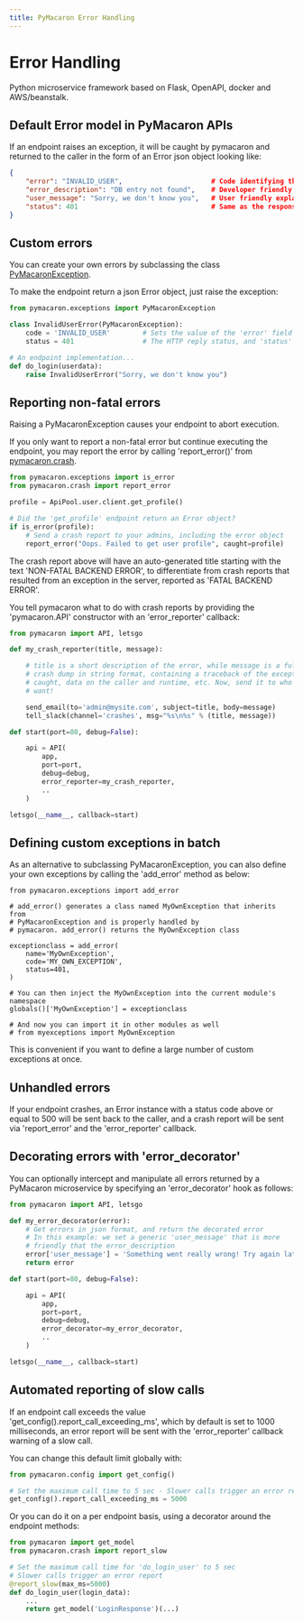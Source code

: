 ```yaml
---
title: PyMacaron Error Handling
---
```


Error Handling
==============

Python microservice framework based on Flask, OpenAPI, docker and AWS/beanstalk.

## Default Error model in PyMacaron APIs

If an endpoint raises an exception, it will be caught by pymacaron and returned
to the caller in the form of an Error json object looking like:

```json
{
    "error": "INVALID_USER",                      # Code identifying this error
    "error_description": "DB entry not found",    # Developer friendly explanation
    "user_message": "Sorry, we don't know you",   # User friendly explanation (optional)
    "status": 401                                 # Same as the response's HTTP status code
}
```

## Custom errors

You can create your own errors by subclassing the class
[PyMacaronException](https://github.com/pymacaron/pymacaron/blob/master/pymacaron/exceptions.py).

To make the endpoint return a json Error object, just raise the exception:

```python
from pymacaron.exceptions import PyMacaronException

class InvalidUserError(PyMacaronException):
    code = 'INVALID_USER'        # Sets the value of the 'error' field in the error json object
    status = 401                 # The HTTP reply status, and 'status' field of the error json object

# An endpoint implementation...
def do_login(userdata):
    raise InvalidUserError("Sorry, we don't know you")
```

## Reporting non-fatal errors

Raising a PyMacaronException causes your endpoint to abort execution.

If you only want to report a non-fatal error but continue executing the
endpoint, you may report the error by calling 'report_error()' from
[pymacaron.crash](https://github.com/pymacaron/pymacaron/blob/master/pymacaron/crash.py).

```python
from pymacaron.exceptions import is_error
from pymacaron.crash import report_error

profile = ApiPool.user.client.get_profile()

# Did the 'get_profile' endpoint return an Error object?
if is_error(profile):
    # Send a crash report to your admins, including the error object
    report_error("Oops. Failed to get user profile", caught=profile)
```

The crash report above will have an auto-generated title starting with the
text 'NON-FATAL BACKEND ERROR', to differentiate from crash reports that resulted
from an exception in the server, reported as 'FATAL BACKEND ERROR'.


You tell pymacaron what to do with crash reports by providing the
'pymacaron.API' constructor with an 'error_reporter' callback:

```python
from pymacaron import API, letsgo

def my_crash_reporter(title, message):

    # title is a short description of the error, while message is a full json
    # crash dump in string format, containing a traceback of the exception
    # caught, data on the caller and runtime, etc. Now, send it to who you
    # want!

    send_email(to='admin@mysite.com', subject=title, body=message)
    tell_slack(channel='crashes', msg="%s\n%s" % (title, message))

def start(port=80, debug=False):

    api = API(
        app,
        port=port,
        debug=debug,
        error_reporter=my_crash_reporter,
        ..
    )

letsgo(__name__, callback=start)
```


## Defining custom exceptions in batch

As an alternative to subclassing PyMacaronException, you can also define your
own exceptions by calling the 'add_error' method as below:

```
from pymacaron.exceptions import add_error

# add_error() generates a class named MyOwnException that inherits from
# PyMacaronException and is properly handled by
# pymacaron. add_error() returns the MyOwnException class

exceptionclass = add_error(
    name='MyOwnException',
    code='MY_OWN_EXCEPTION',
    status=401,
)

# You can then inject the MyOwnException into the current module's namespace
globals()['MyOwnException'] = exceptionclass

# And now you can import it in other modules as well
# from myexceptions import MyOwnException

```

This is convenient if you want to define a large number of custom exceptions at
once.


## Unhandled errors

If your endpoint crashes, an Error instance with a status code above or equal
to 500 will be sent back to the caller, and a crash report will be sent via
'report_error' and the 'error_reporter' callback.


## Decorating errors with 'error_decorator'

You can optionally intercept and manipulate all errors returned by a PyMacaron
microservice by specifying an 'error_decorator' hook as follows:

```python
from pymacaron import API, letsgo

def my_error_decorator(error):
    # Get errors in json format, and return the decorated error
    # In this example: we set a generic 'user_message' that is more
    # friendly that the error_description
    error['user_message'] = 'Something went really wrong! Try again later'
    return error

def start(port=80, debug=False):

    api = API(
        app,
        port=port,
        debug=debug,
        error_decorator=my_error_decorator,
        ..
    )

letsgo(__name__, callback=start)
```

## Automated reporting of slow calls

If an endpoint call exceeds the value 'get_config().report_call_exceeding_ms',
which by default is set to 1000 milliseconds, an error report will be sent with
the 'error_reporter' callback warning of a slow call.

You can change this default limit globally with:

```python
from pymacaron.config import get_config()

# Set the maximum call time to 5 sec - Slower calls trigger an error report
get_config().report_call_exceeding_ms = 5000

```

Or you can do it on a per endpoint basis, using a decorator around the endpoint
methods:

```python
from pymacaron import get_model
from pymacaron.crash import report_slow

# Set the maximum call time for 'do_login_user' to 5 sec
# Slower calls trigger an error report
@report_slow(max_ms=5000)
def do_login_user(login_data):
    ...
    return get_model('LoginResponse')(...)
```
